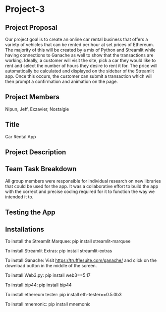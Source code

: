 # Project-3
## Project Proposal
Our project goal is to create an online car rental business that offers a variety of vehicles that can be rented per hour at set prices of Ethereum. The majority of this will be created by a mix of Python and Streamlit while having connections to Ganache as well to show that the transactions are working. Ideally, a customer will visit the site, pick a car they would like to rent and select the number of hours they desire to rent it for. The price will automatically be calculated and displayed on the sidebar of the Streamlit app. Once this occurs, the customer can submit a transaction which will then prompt a confirmation and animation on the page.
## Project Members
Nipun, Jeff, Exzavier, Nostalgie
## Title
Car Rental App
## Project Description
## Team Task Breakdown
All group members were responsible for individual research on new libraries that could be used for the app. It was a collaborative effort to build the app with the correct and precise coding required for it to function the way we intended it to. 
## Testing the App
## Installations
To install the Streamlit Marquee:
pip install streamlit-marquee

To install Streamlit Extras:
pip install streamlit-extras

To install Ganache:
Visit https://trufflesuite.com/ganache/ and click on the download button in the middle of the screen.

To install Web3.py:
pip install web3==5.17

To install bip44:
pip install bip44

To install ethereum tester:
pip install eth-tester==0.5.0b3

To install mnemonic:
pip install mnemonic

